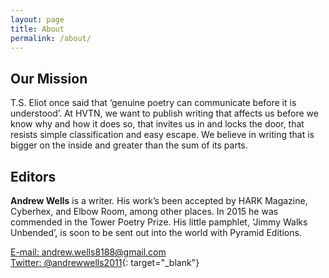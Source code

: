 ```yaml
---
layout: page
title: About
permalink: /about/
---
```


## Our Mission

T.S. Eliot once said that &#8216;genuine poetry can communicate before
it is understood&#8217;. At HVTN, we want to publish writing that affects
us before we know why and how it does so, that invites us in and locks
the door, that resists simple classification and easy escape.
We believe in writing that is bigger on the inside and greater than the sum of its parts.
<br/>

## Editors

**Andrew Wells** is a writer. His work&#8217;s been accepted by
HARK Magazine, Cyberhex, and Elbow Room, among other places. In 2015
he was commended in the Tower Poetry Prize. His little pamphlet,
&#8216;Jimmy Walks Unbended&#8217;, is soon to be sent out
into the world with Pyramid Editions.

[E-mail: andrew.wells8188@gmail.com](mailto:andrew.wells8188@gmail.com)<br/>
[Twitter: @andrewwells2011](https://twitter.com/andrewwells2011){: target="_blank"}
